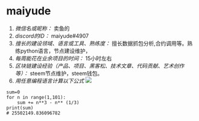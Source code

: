 # maiyude

1. *微信名或昵称：* 卖鱼的
2. *discord的ID：* maiyude#4907
3. *擅长的建设领域、语言或工具、熟练度：* 擅长数据抓包分析,合约调用等。熟练python语言，节点建设维护，
4. *每周能花在业余项目的时间：* 15小时左右
5. *区块链建设经验（产品、项目、黑客松、技术文章、代码贡献、艺术创作等）：* steem节点维护，steem钱包。
6. *用任意编程语言计算以下公式*
![](https://latex.codecogs.com/svg.image?\sum_{n=1}^{100}\left&space;(n^{3}-\sqrt[3]{n}&space;\right&space;))

```python#
sum=0
for n in range(1,101):
    sum += n**3 - n** (1/3)
print(sum)
# 25502149.836096782
```
